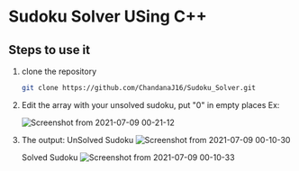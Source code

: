 # Sudoku Solver USing C++
## Steps to use it

1. clone the repository
   ```sh
   git clone https://github.com/ChandanaJ16/Sudoku_Solver.git
   ```
2. Edit the array with your unsolved sudoku, put "0" in empty places
    Ex:
    
    ![Screenshot from 2021-07-09 00-21-12](https://user-images.githubusercontent.com/83936475/124975945-3e29df80-e04c-11eb-8c72-9a85b18bea45.png) 
3. The output:
     UnSolved Sudoku
    ![Screenshot from 2021-07-09 00-10-30](https://user-images.githubusercontent.com/83936475/124976363-c6a88000-e04c-11eb-8e16-3428c2e671df.png)
    
    Solved Sudoku 
    ![Screenshot from 2021-07-09 00-10-33](https://user-images.githubusercontent.com/83936475/124976440-e93a9900-e04c-11eb-8061-817b89c56665.png)


    
 

   
